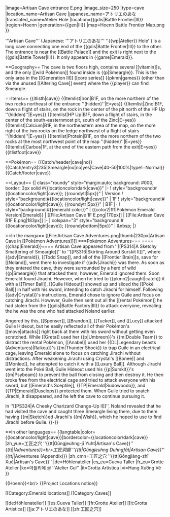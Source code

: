 |image=Artisan Cave entrance E.png
|image_size=250
|type=cave
|location_name=Artisan Cave
|japanese_name=アトリエのあな
|translated_name=Atelier Hole
|location={{gdis|Battle Frontier|III}}
|region=Hoenn
|generation={{gen|III}}
|map=Hoenn Battle Frontier Map.png
}}

'''Artisan Cave''' (Japanese: '''アトリエのあな''' ''{{wp|Atelier}} Hole'') is a long cave connecting one end of the {{gdis|Battle Frontier|III}} to the other. The entrance is near the [[Battle Palace]] and the exit is right next to the {{gdis|Battle Tower|III}}. It only appears in {{game|Emerald}}.

==Geography==
The cave is two floors high, contains several [[vitamin]]s, and the only [[wild Pokémon]] found inside is {{p|Smeargle}}. This is the only area in the [[Generation III]] [[core series]] {{pkmn|games}} (other than via the unused [[Altering Cave]] event) where the {{player}} can find Smeargle.

==Items==
{{itlisth|cave}}
{{Itemlist|Iron|B1F, on the more northern of the two rocks northeast of the entrance ''(hidden)''|E=yes}}
{{Itemlist|Zinc|B1F, down a flight of stairs, on the rock in the center of the pit north of the HP Up ''(hidden)''|E=yes}}
{{Itemlist|HP Up|B1F, down a flight of stairs, in the center of the south-easternmost pit, south of the Zinc|E=yes}}
{{Itemlist|Calcium|B1F, in the northeastern area of the map, on the more right of the two rocks on the ledge northwest of a flight of stairs ''(hidden)''|E=yes}}
{{Itemlist|Protein|B1F, on the more northern of the two rocks at the most northwest point of the map ''(hidden)''|E=yes}}
{{Itemlist|Carbos|1F, at the end of the eastern path from the exit|E=yes}}
{{itlistfoot|cave}}

==Pokémon==
{{Catch/header|cave|no}}
{{Catch/entry3|235|Smeargle|no|no|yes|Cave|40-50|100%|type1=Normal}}
{{Catch/footer|cave}}

==Layout==
{| class="roundy" style="margin:auto; background: #000; border: 3px solid #{{locationcolor/dark|cave}}"
|-
! style="background:#{{locationcolor/light|cave}}; {{roundytl|5px}}" | Version
! style="background:#{{locationcolor/light|cave}}" | 1F
! style="background:#{{locationcolor/light|cave}}; {{roundytr|5px}}" | B1F
|-
! style="background:#{{emerald color}}" | {{color2|fff|Pokémon Emerald Version|Emerald}}
| [[File:Artisan Cave 1F E.png|170px]]
| [[File:Artisan Cave B1F E.png|183px]]
|-
| colspan="3" style="background:#{{locationcolor/light|cave}}; {{roundybottom|5px}}" | &amp;nbsp;
|}

==In the manga==
[[File:Artisan Cave Adventures.png|thumb|230px|Artisan Cave in [[Pokémon Adventures]]]]
===Pokémon Adventures===
===={{chap|Emerald}}====
Artisan Cave appeared from ''[[PS314|A Sketchy Smattering of Smeargle]]'' to ''[[PS316|Skirting Around Surskit II]]'', where {{adv|Emerald}}, [[Todd Snap]], and all of the [[Frontier Brain]]s, save for [[Noland]], went there to investigate if {{adv|Jirachi}} was there. As soon as they entered the cave, they were surrounded by a herd of wild {{p|Smeargle}} that attacked them; however, Emerald ignored them. Soon Emerald found Jirachi. However, when he tried to {{pkmn2|caught|catch}} it with a [[Timer Ball]], [[Guile Hideout]] showed up and sliced the [[Poké Ball]] in half with his sword, intending to catch Jirachi for himself. Following {{adv|Crystal}}'s instructions, Emerald chose to ignore Guile and focus on catching Jirachi. However, Guile then sent out all the [[rental Pokémon]] he had stolen from the {{gdis|Battle Factory|III}} to attack everyone, revealing the he was the one who had attacked Noland earlier.

Angered by this, [[Spenser]], [[Brandon]], [[Tucker]], and [[Lucy]] attacked Guile Hideout, but he easily reflected all of their Pokémon's [[move|attacks]] right back at them with his sword without getting even scratched. While [[Greta]] used her {{p|Umbreon}}'s {{m|Double Team}} to distract the rental Pokémon, [[Anabel]] used her {{DL|Legendary beasts (Adventures)|Raikou}}'s {{m|Thunder Shock}} to trap Guile in an electrical cage, leaving Emerald alone to focus on catching Jirachi without distractions. After weakening Jirachi using Crystal's [[Bonee]] and [[Monlee]], he attempted to catch it with a [[Luxury Ball]]. Although Jirachi went into the Poké Ball, Guile Hideout used his {{p|Surskit}}'s {{m|Psybeam}} to prevent the ball from closing and then destroy it. He then broke free from the electrical cage and tried to attack everyone with his sword, but [[Emerald's Sceptile]], {{TP|Emerald|Sudowoodo}}, and {{TP|Emerald|Dusclops}} protected them. When Guile tried to snatch Jirachi, it disappeared, and he left the cave to continue pursuing it.

In ''[[PS324|A Cheeky Charizard Change-Up II]]'', Noland revealed that he had visited the cave and caught three Smeargle living there, due to them having {{m|Sketch}}ed Jirachi's {{m|Wish}}, which he hoped to use to find Jirachi before Guile.
{{-}}

==In other languages==
{{langtable|color={{locationcolor/light|cave}}|bordercolor={{locationcolor/dark|cave}}
|zh_yue=工匠之穴 ''{{tt|Gūngjeuhng-jī Yuht|Artisan's Cave}}'' {{tt|*|Adventures}}&lt;br>工匠洞窟 ''{{tt|Gūngjeuhng Duhngfāt|Artisan Cave}}'' {{tt|*|Adventures (Appendix)}}
|zh_cmn=工匠之穴 ''{{tt|Gōngjiàng-zhī Xué|Artisan's Cave}}''
|de=Höhlenatelier
|es_eu=Cueva Taller
|fr_eu=Grotte Atelier
|ko=아틀리에 굴 ''Atelier Gul''
|it=Grotta Artistica
|vi=Hang Xưởng Vẽ
}}

{{Hoenn}}&lt;br/>
{{Project Locations notice}}

[[Category:Emerald locations]]
[[Category:Caves]]

[[de:Höhlenatelier]]
[[es:Cueva Taller]]
[[fr:Grotte Atelier]]
[[it:Grotta Artistica]]
[[ja:アトリエのあな]]
[[zh:工匠之穴]]
